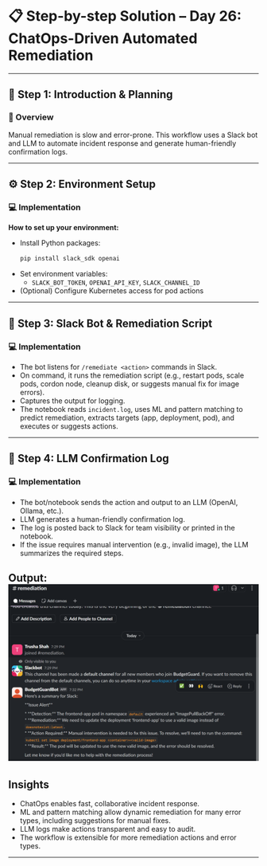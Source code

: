 # 📋 Step-by-step Solution – Day 26: ChatOps-Driven Automated Remediation

---

## 📝 Step 1: Introduction & Planning

### 🎯 Overview
Manual remediation is slow and error-prone. This workflow uses a Slack bot and LLM to automate incident response and generate human-friendly confirmation logs.

---

## ⚙️ Step 2: Environment Setup

### 💻 Implementation

**How to set up your environment:**
- Install Python packages:
  ```bash
  pip install slack_sdk openai
  ```
- Set environment variables:
  - `SLACK_BOT_TOKEN`, `OPENAI_API_KEY`, `SLACK_CHANNEL_ID`
- (Optional) Configure Kubernetes access for pod actions

---

## 📄 Step 3: Slack Bot & Remediation Script

### 💻 Implementation

- The bot listens for `/remediate <action>` commands in Slack.
- On command, it runs the remediation script (e.g., restart pods, scale pods, cordon node, cleanup disk, or suggests manual fix for image errors).
- Captures the output for logging.
- The notebook reads `incident.log`, uses ML and pattern matching to predict remediation, extracts targets (app, deployment, pod), and executes or suggests actions.

---

## 🧠 Step 4: LLM Confirmation Log

### 💻 Implementation

- The bot/notebook sends the action and output to an LLM (OpenAI, Ollama, etc.).
- LLM generates a human-friendly confirmation log.
- The log is posted back to Slack for team visibility or printed in the notebook.
- If the issue requires manual intervention (e.g., invalid image), the LLM summarizes the required steps.

Output:![Slack-Output](image.png)
---

## Insights

- ChatOps enables fast, collaborative incident response.
- ML and pattern matching allow dynamic remediation for many error types, including suggestions for manual fixes.
- LLM logs make actions transparent and easy to audit.
- The workflow is extensible for more remediation actions and error types.

---
